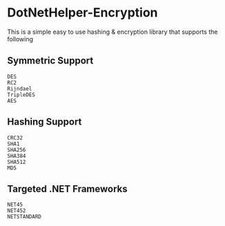 # DotNetHelper-Encryption

This is a simple easy to use hashing & encryption library
that supports the following

## Symmetric Support
    DES
    RC2
    Rijndael
    TripleDES
    AES
## Hashing Support
    CRC32
    SHA1
    SHA256
    SHA384
    SHA512
    MD5
## Targeted .NET Frameworks
    NET45
    NET452
    NETSTANDARD

